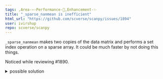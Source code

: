 ```yaml
---
tags: ,Area-–-Performance-🐌,Enhancement-✨
title: "_sparse_nanmean is inefficient"
html_url: "https://github.com/scverse/scanpy/issues/1894"
user: ivirshup
repo: scverse/scanpy
---
```


`_sparse_nanmean` makes two copies of the data matrix and performs a set index operation on a sparse array. It could be much faster by not doing this things.

Noticed while reviewing #1890.

<details>
<summary> possible solution </summary>

```python
from numba import njit, prange
import numpy as np

@njit(parallel=True)
def nanmean_lowlevel(data, indices, indptr, shape):
    N, M = shape
    sums = np.zeros(N, dtype=np.float64)
    nans = np.zeros(N, dtype=np.int64)
    for i in prange(N):
        start = indptr[i]
        stop = indptr[i+1]
        window = data[start:stop]
        n_nan = np.int64(0)
        i_sum = np.float64(0.)
        for j_val in window:
            if np.isnan(j_val):
                n_nan += 1
            else:
                i_sum += j_val
        sums[i] = i_sum
        nans[i] = n_nan
    sums /= (M - nans)
    return sums
```

Has more error from dense reference compared to current solution, not sure why. Something about the sums being different.

</details>
